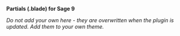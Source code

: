 **Partials (.blade) for Sage 9**

_Do not add your own here - they are overwritten when the plugin is updated. Add them to your own theme._ 